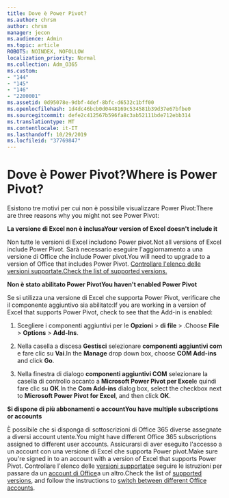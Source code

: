 ```yaml
---
title: Dove è Power Pivot?
ms.author: chrsm
author: chrsm
manager: jecon
ms.audience: Admin
ms.topic: article
ROBOTS: NOINDEX, NOFOLLOW
localization_priority: Normal
ms.collection: Adm_O365
ms.custom:
- "144"
- "145"
- "146"
- "2200001"
ms.assetid: 0d95078e-9dbf-4def-8bfc-d6532c1bff00
ms.openlocfilehash: 1d4dc46bcb0d0448169c534581b39d37e67bfbe0
ms.sourcegitcommit: defe2c412567b596fa8c3ab52111bde712ebb314
ms.translationtype: MT
ms.contentlocale: it-IT
ms.lasthandoff: 10/29/2019
ms.locfileid: "37769847"
---
```

# <a name="where-is-power-pivot"></a><span data-ttu-id="b1798-102">Dove è Power Pivot?</span><span class="sxs-lookup"><span data-stu-id="b1798-102">Where is Power Pivot?</span></span>

<span data-ttu-id="b1798-103">Esistono tre motivi per cui non è possibile visualizzare Power Pivot:</span><span class="sxs-lookup"><span data-stu-id="b1798-103">There are three reasons why you might not see Power Pivot:</span></span>
  
<span data-ttu-id="b1798-104">**La versione di Excel non è inclusa**</span><span class="sxs-lookup"><span data-stu-id="b1798-104">**Your version of Excel doesn't include it**</span></span>
  
<span data-ttu-id="b1798-105">Non tutte le versioni di Excel includono Power pivot.</span><span class="sxs-lookup"><span data-stu-id="b1798-105">Not all versions of Excel include Power Pivot.</span></span> <span data-ttu-id="b1798-106">Sarà necessario eseguire l'aggiornamento a una versione di Office che include Power pivot.</span><span class="sxs-lookup"><span data-stu-id="b1798-106">You will need to upgrade to a version of Office that includes Power Pivot.</span></span> [<span data-ttu-id="b1798-107">Controllare l'elenco delle versioni supportate.</span><span class="sxs-lookup"><span data-stu-id="b1798-107">Check the list of supported versions.</span></span>](https://support.office.com/article/aa64e217-4b6e-410b-8337-20b87e1c2a4b.aspx)
  
<span data-ttu-id="b1798-108">**Non è stato abilitato Power Pivot**</span><span class="sxs-lookup"><span data-stu-id="b1798-108">**You haven't enabled Power Pivot**</span></span>
  
<span data-ttu-id="b1798-109">Se si utilizza una versione di Excel che supporta Power Pivot, verificare che il componente aggiuntivo sia abilitato:</span><span class="sxs-lookup"><span data-stu-id="b1798-109">If you are working in a version of Excel that supports Power Pivot, check to see that the Add-in is enabled:</span></span>
  
1. <span data-ttu-id="b1798-110">Scegliere i componenti aggiuntivi per le **Opzioni** \> **di** **file** \> .</span><span class="sxs-lookup"><span data-stu-id="b1798-110">Choose **File** \> **Options** \> **Add-Ins**.</span></span>

2. <span data-ttu-id="b1798-111">Nella casella a discesa **Gestisci** selezionare **componenti aggiuntivi com** e fare clic su **Vai**.</span><span class="sxs-lookup"><span data-stu-id="b1798-111">In the **Manage** drop down box, choose **COM Add-ins** and click **Go**.</span></span>

3. <span data-ttu-id="b1798-112">Nella finestra di dialogo **componenti aggiuntivi COM** selezionare la casella di controllo accanto a **Microsoft Power Pivot per Excel**e quindi fare clic su **OK**.</span><span class="sxs-lookup"><span data-stu-id="b1798-112">In the **Com Add-ins** dialog box, select the checkbox next to **Microsoft Power Pivot for Excel**, and then click **OK**.</span></span>

<span data-ttu-id="b1798-113">**Si dispone di più abbonamenti o account**</span><span class="sxs-lookup"><span data-stu-id="b1798-113">**You have multiple subscriptions or accounts**</span></span>
  
<span data-ttu-id="b1798-114">È possibile che si disponga di sottoscrizioni di Office 365 diverse assegnate a diversi account utente.</span><span class="sxs-lookup"><span data-stu-id="b1798-114">You might have different Office 365 subscriptions assigned to different user accounts.</span></span> <span data-ttu-id="b1798-115">Assicurarsi di aver eseguito l'accesso a un account con una versione di Excel che supporta Power pivot.</span><span class="sxs-lookup"><span data-stu-id="b1798-115">Make sure you're signed in to an account with a version of Excel that supports Power Pivot.</span></span> <span data-ttu-id="b1798-116">Controllare l'elenco delle [versioni supportate](https://support.office.com/article/aa64e217-4b6e-410b-8337-20b87e1c2a4b.aspx)e seguire le istruzioni per passare da un [account di Office](https://support.office.com/article/b9582171-fd1f-4284-9846-bdd72bb28426.aspx#BKMK_WebSwitchAccounts)a un altro.</span><span class="sxs-lookup"><span data-stu-id="b1798-116">Check the list of [supported versions](https://support.office.com/article/aa64e217-4b6e-410b-8337-20b87e1c2a4b.aspx), and follow the instructions to [switch between different Office accounts](https://support.office.com/article/b9582171-fd1f-4284-9846-bdd72bb28426.aspx#BKMK_WebSwitchAccounts).</span></span>
